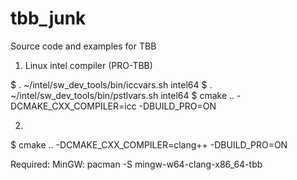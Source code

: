 # tbb_junk
Source code and examples for TBB

1. Linux intel compiler (PRO-TBB)

$ . ~/intel/sw_dev_tools/bin/iccvars.sh intel64
$ . ~/intel/sw_dev_tools/bin/pstlvars.sh intel64
$ cmake .. -DCMAKE_CXX_COMPILER=icc -DBUILD_PRO=ON

2. 

$ cmake .. -DCMAKE_CXX_COMPILER=clang++ -DBUILD_PRO=ON

Required:
MinGW:
	pacman -S mingw-w64-clang-x86_64-tbb
